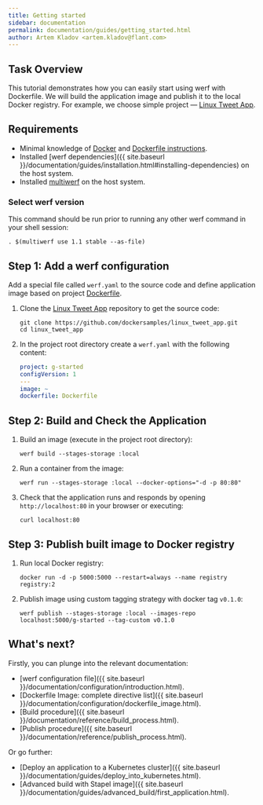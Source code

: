 ```yaml
---
title: Getting started
sidebar: documentation
permalink: documentation/guides/getting_started.html
author: Artem Kladov <artem.kladov@flant.com>
---
```


## Task Overview

This tutorial demonstrates how you can easily start using werf with Dockerfile.
We will build the application image and publish it to the local Docker registry.
For example, we choose simple project — [Linux Tweet App](https://github.com/dockersamples/linux_tweet_app).

## Requirements

* Minimal knowledge of [Docker](https://www.docker.com/) and [Dockerfile instructions](https://docs.docker.com/engine/reference/builder/).
* Installed [werf dependencies]({{ site.baseurl }}/documentation/guides/installation.html#installing-dependencies) on the host system.
* Installed [multiwerf](https://github.com/werf/multiwerf) on the host system.

### Select werf version

This command should be run prior to running any other werf command in your shell session:

```shell
. $(multiwerf use 1.1 stable --as-file)
```

## Step 1: Add a werf configuration

Add a special file called `werf.yaml` to the source code and define application image based on project [Dockerfile](https://github.com/dockersamples/linux_tweet_app/blob/master/Dockerfile).

1.  Clone the [Linux Tweet App](https://github.com/dockersamples/linux_tweet_app) repository to get the source code:

    ```shell
    git clone https://github.com/dockersamples/linux_tweet_app.git
    cd linux_tweet_app
    ```

1.  In the project root directory create a `werf.yaml` with the following content:

    ```yaml
    project: g-started
    configVersion: 1
    ---
    image: ~
    dockerfile: Dockerfile
    ```

## Step 2: Build and Check the Application

1.  Build an image (execute in the project root directory):

    ```shell
    werf build --stages-storage :local
    ```

1.  Run a container from the image:

    ```shell
    werf run --stages-storage :local --docker-options="-d -p 80:80"
    ```

1.  Check that the application runs and responds by opening `http://localhost:80` in your browser or executing:

    ```shell
    curl localhost:80
    ```

## Step 3: Publish built image to Docker registry

1.  Run local Docker registry:

    ```shell
    docker run -d -p 5000:5000 --restart=always --name registry registry:2
    ```

2.  Publish image using custom tagging strategy with docker tag `v0.1.0`:

    ```shell
    werf publish --stages-storage :local --images-repo localhost:5000/g-started --tag-custom v0.1.0
    ```

## What's next?

Firstly, you can plunge into the relevant documentation:
* [werf configuration file]({{ site.baseurl }}/documentation/configuration/introduction.html).
* [Dockerfile Image: complete directive list]({{ site.baseurl }}/documentation/configuration/dockerfile_image.html).
* [Build procedure]({{ site.baseurl }}/documentation/reference/build_process.html).
* [Publish procedure]({{ site.baseurl }}/documentation/reference/publish_process.html).

Or go further:
* [Deploy an application to a Kubernetes cluster]({{ site.baseurl }}/documentation/guides/deploy_into_kubernetes.html).
* [Advanced build with Stapel image]({{ site.baseurl }}/documentation/guides/advanced_build/first_application.html).
